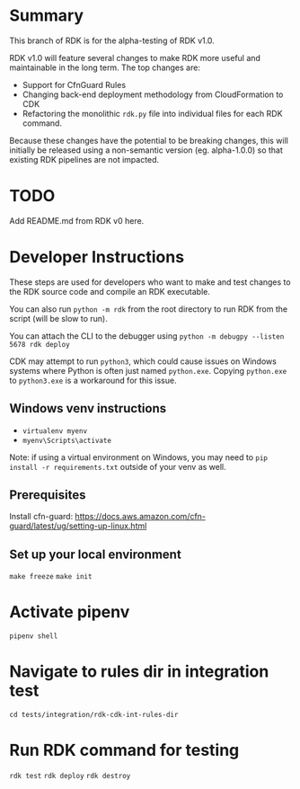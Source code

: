 # Summary

This branch of RDK is for the alpha-testing of RDK v1.0.

RDK v1.0 will feature several changes to make RDK more useful and maintainable in the long term. The top changes are:
- Support for CfnGuard Rules
- Changing back-end deployment methodology from CloudFormation to CDK
- Refactoring the monolithic `rdk.py` file into individual files for each RDK command.

Because these changes have the potential to be breaking changes, this will initially be released using a non-semantic version (eg. alpha-1.0.0) so that existing RDK pipelines are not impacted.

# TODO

Add README.md from RDK v0 here.


# Developer Instructions

These steps are used for developers who want to make and test changes to the RDK source code and compile an RDK executable.

You can also run `python -m rdk` from the root directory to run RDK from the script (will be slow to run).

You can attach the CLI to the debugger using `python -m debugpy --listen 5678 rdk deploy`

CDK may attempt to run `python3`, which could cause issues on Windows systems where Python is often just named `python.exe`. Copying `python.exe` to `python3.exe` is a workaround for this issue.

## Windows venv instructions
- `virtualenv myenv`
- `myenv\Scripts\activate`

Note: if using a virtual environment on Windows, you may need to `pip install -r requirements.txt` outside of your venv as well.

## Prerequisites

Install cfn-guard: https://docs.aws.amazon.com/cfn-guard/latest/ug/setting-up-linux.html

## Set up your local environment
`make freeze`
`make init`

# Activate pipenv
`pipenv shell`

# Navigate to rules dir in integration test
`cd tests/integration/rdk-cdk-int-rules-dir`

# Run RDK command for testing
`rdk test`
`rdk deploy`
`rdk destroy`
